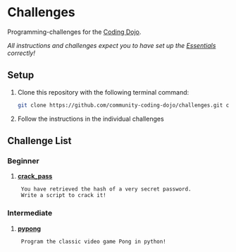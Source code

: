 # Challenges

Programming-challenges for the [Coding Dojo](https://github.com/community-coding-dojo).

*All instructions and challenges expect you to have set up the [Essentials](docs/Essentials.md) correctly!*

## Setup

1. Clone this repository with the following terminal command:
      ```sh
      git clone https://github.com/community-coding-dojo/challenges.git coding_dojo_challenges
      ```

2. Follow the instructions in the individual challenges

## Challenge List

### Beginner
1. [**crack_pass**](beginner/crack_pass/README.md)

        You have retrieved the hash of a very secret password.
        Write a script to crack it!

### Intermediate
1. [**pypong**](intermediate/pypong/README.md)
   
        Program the classic video game Pong in python!

